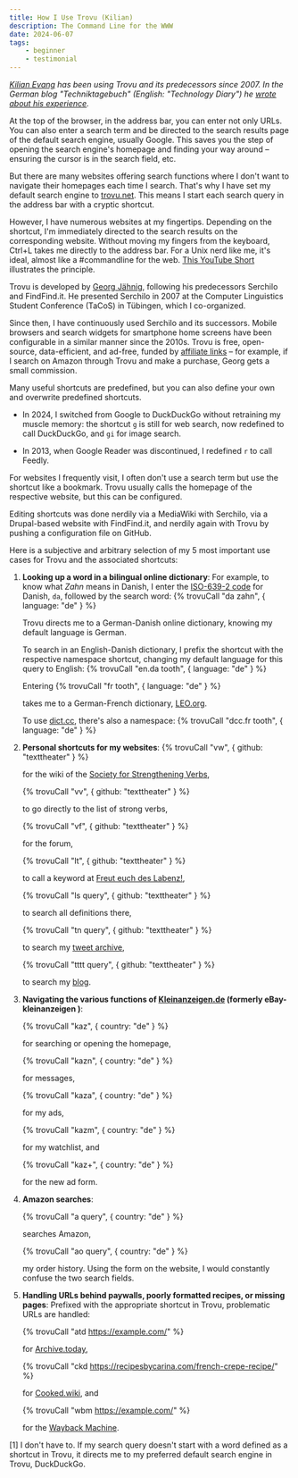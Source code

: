 ```yaml
---
title: How I Use Trovu (Kilian)
description: The Command Line for the WWW
date: 2024-06-07
tags:
    - beginner
    - testimonial
---
```


_[Kilian Evang](https://kilian.evang.name/) has been using Trovu and its predecessors since 2007. In the German blog "Techniktagebuch" (English: "Technology Diary") he [wrote about his experience](https://techniktagebuch.tumblr.com/post/749989061656182784)._

At the top of the browser, in the address bar, you can enter not only URLs. You can also enter a search term and be directed to the search results page of the default search engine, usually Google. This saves you the step of opening the search engine's homepage and finding your way around – ensuring the cursor is in the search field, etc.

But there are many websites offering search functions where I don't want to navigate their homepages each time I search. That's why I have set my default search engine to [trovu.net](http://trovu.net/). This means I start each search query in the address bar with a cryptic shortcut.

However, I have numerous websites at my fingertips. Depending on the shortcut, I'm immediately directed to the search results on the corresponding website. Without moving my fingers from the keyboard, Ctrl+L takes me directly to the address bar. For a Unix nerd like me, it's ideal, almost like a #commandline for the web. [This YouTube Short](https://www.youtube.com/shorts/gOUNhCion9M) illustrates the principle.

Trovu is developed by [Georg Jähnig](https://jaehnig.org/), following his predecessors Serchilo and FindFind.it. He presented Serchilo in 2007 at the Computer Linguistics Student Conference (TaCoS) in Tübingen, which I co-organized.

Since then, I have continuously used Serchilo and its successors. Mobile browsers and search widgets for smartphone home screens have been configurable in a similar manner since the 2010s. Trovu is free, open-source, data-efficient, and ad-free, funded by [affiliate links](https://en.wikipedia.org/wiki/Affiliate_marketing) – for example, if I search on Amazon through Trovu and make a purchase, Georg gets a small commission.

Many useful shortcuts are predefined, but you can also define your own and overwrite predefined shortcuts.

-   In 2024, I switched from Google to DuckDuckGo without retraining my muscle memory: the shortcut `g` is still for web search, now redefined to call DuckDuckGo, and `gi` for image search.

-   In 2013, when Google Reader was discontinued, I redefined `r` to call Feedly.

For websites I frequently visit, I often don't use a search term but use the shortcut like a bookmark. Trovu usually calls the homepage of the respective website, but this can be configured.

Editing shortcuts was done nerdily via a MediaWiki with Serchilo, via a Drupal-based website with FindFind.it, and nerdily again with Trovu by pushing a configuration file on GitHub.

Here is a subjective and arbitrary selection of my 5 most important use cases for Trovu and the associated shortcuts:

1. **Looking up a word in a bilingual online dictionary**: For example, to know what _Zahn_ means in Danish, I enter the [ISO-639-2 code](https://en.wikipedia.org/wiki/List_of_ISO_639-2_codes) for Danish, `da`, followed by the search word: {% trovuCall "da zahn", { language: "de" } %}

    Trovu directs me to a German-Danish online dictionary, knowing my default language is German.

    To search in an English-Danish dictionary, I prefix the shortcut with the respective namespace shortcut, changing my default language for this query to English: {% trovuCall "en.da tooth", { language: "de" } %}

    Entering {% trovuCall "fr tooth", { language: "de" } %}

    takes me to a German-French dictionary, [LEO.org](https://www.leo.org/).

    To use [dict.cc](https://www.dict.cc/), there's also a namespace:
    {% trovuCall "dcc.fr tooth", { language: "de" } %}

2. **Personal shortcuts for my websites**:
   {% trovuCall "vw", { github: "texttheater" } %}

    for the wiki of the [Society for Strengthening Verbs](https://neutsch.org/),

    {% trovuCall "vv", { github: "texttheater" } %}

    to go directly to the list of strong verbs,

    {% trovuCall "vf", { github: "texttheater" } %}

    for the forum,

    {% trovuCall "lt", { github: "texttheater" } %}

    to call a keyword at [Freut euch des Labenz!](https://labenz.neutsch.org/),

    {% trovuCall "ls query", { github: "texttheater" } %}

    to search all definitions there,

    {% trovuCall "tn query", { github: "texttheater" } %}

    to search my [tweet archive](https://tweetnest.texttheater.net/),

    {% trovuCall "tttt query", { github: "texttheater" } %}

    to search my [blog](https://texttheater.net/).

3. **Navigating the various functions of [Kleinanzeigen.de](https://www.kleinanzeigen.de/) (formerly eBay-kleinanzeigen )**:

    {% trovuCall "kaz", { country: "de" } %}

    for searching or opening the homepage,

    {% trovuCall "kazn", { country: "de" } %}

    for messages,

    {% trovuCall "kaza", { country: "de" } %}

    for my ads,

    {% trovuCall "kazm", { country: "de" } %}

    for my watchlist, and

    {% trovuCall "kaz+", { country: "de" } %}

    for the new ad form.

4. **Amazon searches**:

    {% trovuCall "a query", { country: "de" } %}

    searches Amazon,

    {% trovuCall "ao query", { country: "de" } %}

    my order history. Using the form on the website, I would constantly confuse the two search fields.

5. **Handling URLs behind paywalls, poorly formatted recipes, or missing pages**: Prefixed with the appropriate shortcut in Trovu, problematic URLs are handled:

    {% trovuCall "atd https://example.com/" %}

    for [Archive.today](https://en.wikipedia.org/wiki/Archive.today),

    {% trovuCall "ckd https://recipesbycarina.com/french-crepe-recipe/" %}

    for [Cooked.wiki](https://cooked.wiki/), and

    {% trovuCall "wbm https://example.com/" %}

    for the [Wayback Machine](https://en.wikipedia.org/wiki/Wayback_Machine).

[1] I don't have to. If my search query doesn't start with a word defined as a shortcut in Trovu, it directs me to my preferred default search engine in Trovu, DuckDuckGo.
